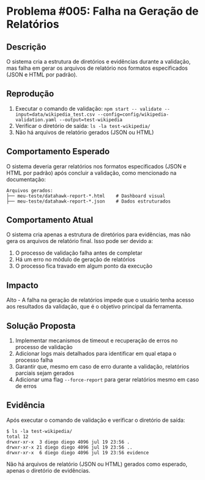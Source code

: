 # Problema #005: Falha na Geração de Relatórios

## Descrição
O sistema cria a estrutura de diretórios e evidências durante a validação, mas falha em gerar os arquivos de relatório nos formatos especificados (JSON e HTML por padrão).

## Reprodução
1. Executar o comando de validação: `npm start -- validate --input=data/wikipedia_test.csv --config=config/wikipedia-validation.yaml --output=test-wikipedia`
2. Verificar o diretório de saída: `ls -la test-wikipedia/`
3. Não há arquivos de relatório gerados (JSON ou HTML)

## Comportamento Esperado
O sistema deveria gerar relatórios nos formatos especificados (JSON e HTML por padrão) após concluir a validação, como mencionado na documentação:
```
Arquivos gerados:
├── meu-teste/datahawk-report-*.html    # Dashboard visual
├── meu-teste/datahawk-report-*.json    # Dados estruturados
```

## Comportamento Atual
O sistema cria apenas a estrutura de diretórios para evidências, mas não gera os arquivos de relatório final. Isso pode ser devido a:
1. O processo de validação falha antes de completar
2. Há um erro no módulo de geração de relatórios
3. O processo fica travado em algum ponto da execução

## Impacto
Alto - A falha na geração de relatórios impede que o usuário tenha acesso aos resultados da validação, que é o objetivo principal da ferramenta.

## Solução Proposta
1. Implementar mecanismos de timeout e recuperação de erros no processo de validação
2. Adicionar logs mais detalhados para identificar em qual etapa o processo falha
3. Garantir que, mesmo em caso de erro durante a validação, relatórios parciais sejam gerados
4. Adicionar uma flag `--force-report` para gerar relatórios mesmo em caso de erros

## Evidência
Após executar o comando de validação e verificar o diretório de saída:
```
$ ls -la test-wikipedia/
total 12
drwxr-xr-x  3 diego diego 4096 jul 19 23:56 .
drwxr-xr-x 21 diego diego 4096 jul 19 23:56 ..
drwxr-xr-x  6 diego diego 4096 jul 19 23:56 evidence
```

Não há arquivos de relatório (JSON ou HTML) gerados como esperado, apenas o diretório de evidências. 